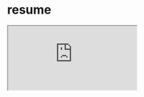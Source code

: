# resume
<iframe src="https://github.com/Summaiya-Begum/resume/files/9946186/Summaiya_Begum_Resume.d1ed13c4c222f91d4ec8.pdf"></iframe>

